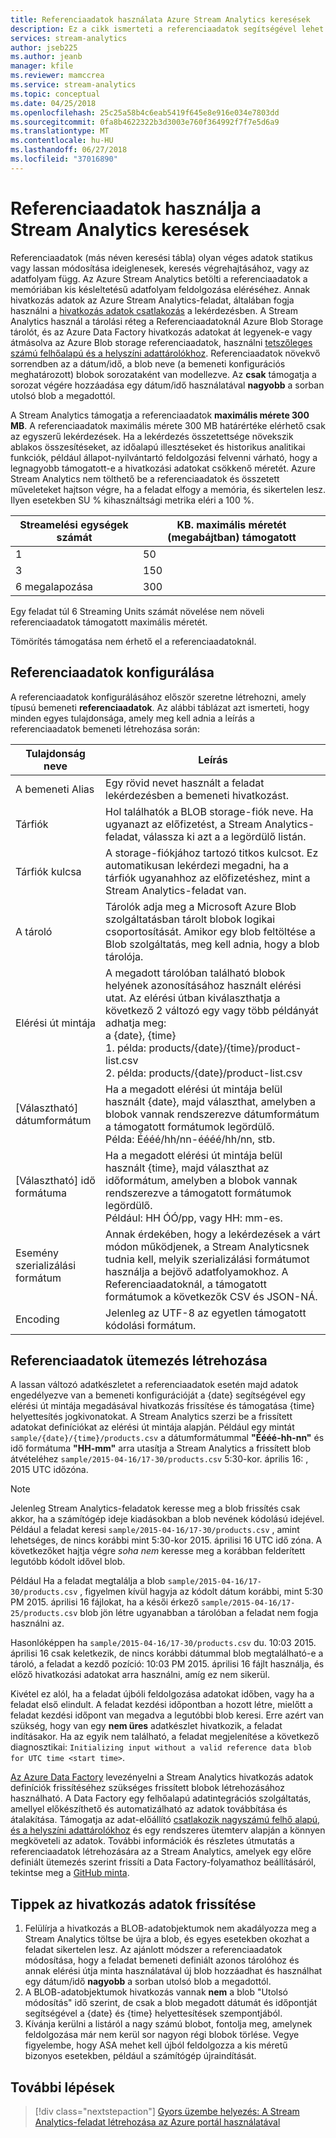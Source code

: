 ```yaml
---
title: Referenciaadatok használata Azure Stream Analytics keresések
description: Ez a cikk ismerteti a referenciaadatok segítségével lehet megkeresni vagy a lekérdezés egy Azure Stream Analytics-feladat adatainak.
services: stream-analytics
author: jseb225
ms.author: jeanb
manager: kfile
ms.reviewer: mamccrea
ms.service: stream-analytics
ms.topic: conceptual
ms.date: 04/25/2018
ms.openlocfilehash: 25c25a58b4c6eab5419f645e8e916e034e7803dd
ms.sourcegitcommit: 0fa8b4622322b3d3003e760f364992f7f7e5d6a9
ms.translationtype: MT
ms.contentlocale: hu-HU
ms.lasthandoff: 06/27/2018
ms.locfileid: "37016890"
---
```

# <a name="using-reference-data-for-lookups-in-stream-analytics"></a>Referenciaadatok használja a Stream Analytics keresések
Referenciaadatok (más néven keresési tábla) olyan véges adatok statikus vagy lassan módosítása ideiglenesek, keresés végrehajtásához, vagy az adatfolyam függ. Az Azure Stream Analytics betölti a referenciaadatok a memóriában kis késleltetésű adatfolyam feldolgozása eléréséhez. Annak hivatkozás adatok az Azure Stream Analytics-feladat, általában fogja használni a [hivatkozás adatok csatlakozás](https://msdn.microsoft.com/library/azure/dn949258.aspx) a lekérdezésben. A Stream Analytics használ a tárolási réteg a Referenciaadatoknál Azure Blob Storage tárolót, és az Azure Data Factory hivatkozás adatokat át legyenek-e vagy átmásolva az Azure Blob storage referenciaadatok, használni [tetszőleges számú felhőalapú és a helyszíni adattárolókhoz](../data-factory/copy-activity-overview.md). Referenciaadatok növekvő sorrendben az a dátum/idő, a blob neve (a bemeneti konfigurációs meghatározott) blobok sorozataként van modellezve. Az **csak** támogatja a sorozat végére hozzáadása egy dátum/idő használatával **nagyobb** a sorban utolsó blob a megadottól.

A Stream Analytics támogatja a referenciaadatok **maximális mérete 300 MB**. A referenciaadatok maximális mérete 300 MB határértéke elérhető csak az egyszerű lekérdezések. Ha a lekérdezés összetettsége növekszik ablakos összesítéseket, az időalapú illesztéseket és historikus analitikai funkciók, például állapot-nyilvántartó feldolgozási felvenni várható, hogy a legnagyobb támogatott-e a hivatkozási adatokat csökkenő méretét. Azure Stream Analytics nem tölthető be a referenciaadatok és összetett műveleteket hajtson végre, ha a feladat elfogy a memória, és sikertelen lesz. Ilyen esetekben SU % kihasználtsági metrika eléri a 100 %.    

|**Streamelési egységek számát**  |**KB. maximális méretét (megabájtban) támogatott**  |
|---------|---------|
|1   |50   |
|3   |150   |
|6 megalapozása   |300   |

Egy feladat túl 6 Streaming Units számát növelése nem növeli referenciaadatok támogatott maximális méretét.

Tömörítés támogatása nem érhető el a referenciaadatoknál. 

## <a name="configuring-reference-data"></a>Referenciaadatok konfigurálása
A referenciaadatok konfigurálásához először szeretne létrehozni, amely típusú bemeneti **referenciaadatok**. Az alábbi táblázat azt ismerteti, hogy minden egyes tulajdonsága, amely meg kell adnia a leírás a referenciaadatok bemeneti létrehozása során:

|**Tulajdonság neve**  |**Leírás**  |
|---------|---------|
|A bemeneti Alias   | Egy rövid nevet használt a feladat lekérdezésben a bemeneti hivatkozást.   |
|Tárfiók   | Hol találhatók a BLOB storage-fiók neve. Ha ugyanazt az előfizetést, a Stream Analytics-feladat, válassza ki azt a a legördülő listán.   |
|Tárfiók kulcsa   | A storage-fiókjához tartozó titkos kulcsot. Ez automatikusan lekérdezi megadni, ha a tárfiók ugyanahhoz az előfizetéshez, mint a Stream Analytics-feladat van.   |
|A tároló   | Tárolók adja meg a Microsoft Azure Blob szolgáltatásban tárolt blobok logikai csoportosítását. Amikor egy blob feltöltése a Blob szolgáltatás, meg kell adnia, hogy a blob tárolója.   |
|Elérési út mintája   | A megadott tárolóban található blobok helyének azonosításához használt elérési utat. Az elérési útban kiválaszthatja a következő 2 változó egy vagy több példányát adhatja meg:<BR>a {date}, {time}<BR>1. példa: products/{date}/{time}/product-list.csv<BR>2. példa: products/{date}/product-list.csv   |
|[Választható] dátumformátum   | Ha a megadott elérési út mintája belül használt {date}, majd választhat, amelyben a blobok vannak rendszerezve dátumformátum a támogatott formátumok legördülő.<BR>Példa: Éééé/hh/nn-éééé/hh/nn, stb.   |
|[Választható] idő formátuma   | Ha a megadott elérési út mintája belül használt {time}, majd választhat az időformátum, amelyben a blobok vannak rendszerezve a támogatott formátumok legördülő.<BR>Például: HH ÓÓ/pp, vagy HH: mm-es.  |
|Esemény szerializálási formátum   | Annak érdekében, hogy a lekérdezések a várt módon működjenek, a Stream Analyticsnek tudnia kell, melyik szerializálási formátumot használja a bejövő adatfolyamokhoz. A Referenciaadatoknál, a támogatott formátumok a következők CSV és JSON-NÁ.  |
|Encoding   | Jelenleg az UTF-8 az egyetlen támogatott kódolási formátum.  |

## <a name="generating-reference-data-on-a-schedule"></a>Referenciaadatok ütemezés létrehozása
A lassan változó adatkészletet a referenciaadatok esetén majd adatok engedélyezve van a bemeneti konfigurációját a {date} segítségével egy elérési út mintája megadásával hivatkozás frissítése és támogatása {time} helyettesítés jogkivonatokat. A Stream Analytics szerzi be a frissített adatokat definíciókat az elérési út mintája alapján. Például egy mintát `sample/{date}/{time}/products.csv` a dátumformátummal **"Éééé-hh-nn"** és idő formátuma **"HH-mm"** arra utasítja a Stream Analytics a frissített blob átvételéhez `sample/2015-04-16/17-30/products.csv` 5:30-kor. április 16: , 2015 UTC időzóna.

> [!NOTE]
> Jelenleg Stream Analytics-feladatok keresse meg a blob frissítés csak akkor, ha a számítógép ideje kiadásokban a blob nevének kódolású idejével. Például a feladat keresi `sample/2015-04-16/17-30/products.csv` , amint lehetséges, de nincs korábbi mint 5:30-kor 2015. áprilisi 16 UTC idő zóna. A következőket hajtja végre *soha nem* keresse meg a korábban felderített legutóbb kódolt idővel blob.
> 
> Például Ha a feladat megtalálja a blob `sample/2015-04-16/17-30/products.csv` , figyelmen kívül hagyja az kódolt dátum korábbi, mint 5:30 PM 2015. áprilisi 16 fájlokat, ha a késői érkező `sample/2015-04-16/17-25/products.csv` blob jön létre ugyanabban a tárolóban a feladat nem fogja használni az.
> 
> Hasonlóképpen ha `sample/2015-04-16/17-30/products.csv` du. 10:03 2015. áprilisi 16 csak keletkezik, de nincs korábbi dátummal blob megtalálható-e a tároló, a feladat a kezdő pozíció: 10:03 PM 2015. áprilisi 16 fájlt használja, és előző hivatkozási adatokat arra használni, amíg ez nem sikerül.
> 
> Kivétel ez alól, ha a feladat újbóli feldolgozása adatokat időben, vagy ha a feladat első elindult. A feladat kezdési időpontban a hozott létre, mielőtt a feladat kezdési időpont van megadva a legutóbbi blob keresi. Erre azért van szükség, hogy van egy **nem üres** adatkészlet hivatkozik, a feladat indításakor. Ha az egyik nem található, a feladat megjelenítése a következő diagnosztikai: `Initializing input without a valid reference data blob for UTC time <start time>`.
> 
> 

[Az Azure Data Factory](https://azure.microsoft.com/documentation/services/data-factory/) levezényelni a Stream Analytics hivatkozás adatok definíciók frissítéséhez szükséges frissített blobok létrehozásához használható. A Data Factory egy felhőalapú adatintegrációs szolgáltatás, amellyel előkészíthető és automatizálható az adatok továbbítása és átalakítása. Támogatja az adat-előállító [csatlakozik nagyszámú felhő alapú, és a helyszíni adattárolókhoz](../data-factory/copy-activity-overview.md) és egy rendszeres ütemterv alapján a könnyen megköveteli az adatok. További információk és részletes útmutatás a referenciaadatok létrehozására az a Stream Analytics, amelyek egy előre definiált ütemezés szerint frissíti a Data Factory-folyamathoz beállításáról, tekintse meg a [GitHub minta](https://github.com/Azure/Azure-DataFactory/tree/master/Samples/ReferenceDataRefreshForASAJobs).

## <a name="tips-on-refreshing-your-reference-data"></a>Tippek az hivatkozás adatok frissítése
1. Felülírja a hivatkozás a BLOB-adatobjektumok nem akadályozza meg a Stream Analytics töltse be újra a blob, és egyes esetekben okozhat a feladat sikertelen lesz. Az ajánlott módszer a referenciaadatok módosítása, hogy a feladat bemeneti definiált azonos tárolóhoz és annak elérési útja minta használatával új blob hozzáadhat és használhat egy dátum/idő **nagyobb** a sorban utolsó blob a megadottól.
2. A BLOB-adatobjektumok hivatkozás vannak **nem** a blob "Utolsó módosítás" idő szerint, de csak a blob megadott dátumát és időpontját segítségével a {date} és {time} helyettesítések szempontjából.
3. Kívánja kerülni a listáról a nagy számú blobot, fontolja meg, amelynek feldolgozása már nem kerül sor nagyon régi blobok törlése. Vegye figyelembe, hogy ASA mehet kell újból feldolgozza a kis méretű bizonyos esetekben, például a számítógép újraindítását.

## <a name="next-steps"></a>További lépések
> [!div class="nextstepaction"]
> [Gyors üzembe helyezés: A Stream Analytics-feladat létrehozása az Azure portál használatával](stream-analytics-quick-create-portal.md)

<!--Link references-->
[stream.analytics.developer.guide]: ../stream-analytics-developer-guide.md
[stream.analytics.scale.jobs]: stream-analytics-scale-jobs.md
[stream.analytics.introduction]: stream-analytics-real-time-fraud-detection.md
[stream.analytics.get.started]: stream-analytics-get-started.md
[stream.analytics.query.language.reference]: http://go.microsoft.com/fwlink/?LinkID=513299
[stream.analytics.rest.api.reference]: http://go.microsoft.com/fwlink/?LinkId=517301
